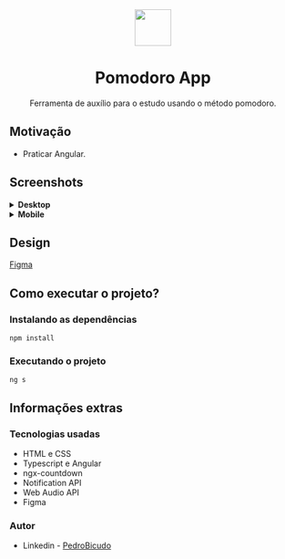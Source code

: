 <div align="center">
    <img src="https://user-images.githubusercontent.com/43938917/213491224-e8b67e94-68ad-4f81-b7fa-7f7be5e6d5da.png" width="64">
    <h1>Pomodoro App</h1>
    <p>Ferramenta de auxílio para o estudo usando o método pomodoro.</p>
</div>

## Motivação
- Praticar Angular.

## Screenshots
<details>
  <summary><strong>Desktop</strong></summary>
  <div align="center">
    <div>
      <strong><h4>Pomodoro</h4></strong>
      <img 
        src="https://user-images.githubusercontent.com/43938917/214399845-a0d115ea-6d9f-4163-b3b7-f57241a45950.png" 
        width="500"
        alt="Pomodoro App Desktop"
      >
    </div>
  </div>
</details>

<details>
  <summary><strong>Mobile</strong></summary>
  <div align="center">
    <div>
      <strong><h4>Pomodoro</h4></strong>
      <img
        src="https://user-images.githubusercontent.com/43938917/214400935-10cd450d-65d0-4850-acb0-27f946119231.png"
        width="200"
        alt="Pomodoro App Mobile"
      >
    </div>
  </div>
</details>

## Design
[Figma](https://www.figma.com/file/Protiw6j7rn789weqD1pqR/Pomodo-App?node-id=1%3A197&t=oiWB6EIDC010Lu46-1)
## Como executar o projeto?
### Instalando as dependências
```shell
npm install
```
### Executando o projeto
```shell
ng s
```
## Informações extras
### Tecnologias usadas
- HTML e CSS
- Typescript e Angular
- ngx-countdown
- Notification API
- Web Audio API
- Figma
### Autor
- Linkedin - [PedroBicudo](https://www.linkedin.com/in/pedro-bicudo)
